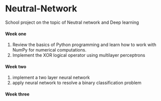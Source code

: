 # Neutral-Network
School project on the topic of Neutral network and Deep learning 
#### Week one
1. Review the basics of Python programming and learn how to work with NumPy for numerical computations.
2. Implement the XOR logical operator using multilayer perceptrons
#### Week two
1. implement a two layer neural network
2. apply neural network to resolve a binary classification problem
#### Week three
